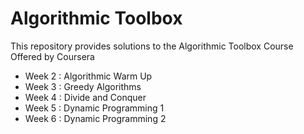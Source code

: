 # Algorithmic Toolbox

This repository provides solutions to the Algorithmic Toolbox Course Offered by Coursera

- Week 2 : Algorithmic Warm Up
- Week 3 : Greedy Algorithms
- Week 4 : Divide and Conquer
- Week 5 : Dynamic Programming 1
- Week 6 : Dynamic Programming 2

